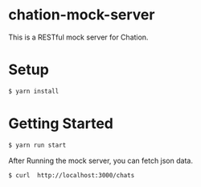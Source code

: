 # chation-mock-server

This is a RESTful mock server for Chation.

# Setup

``` bash
$ yarn install
```

# Getting Started

``` bash
$ yarn run start
```

After Running the mock server, you can fetch json data.

``` bash
$ curl  http://localhost:3000/chats
```